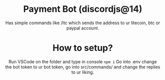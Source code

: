 <div align="center">

# Payment Bot (discordjs@14)
Has simple commands like /ltc which sends the address to ur litecoin, btc or paypal account.

# How to setup?
Run VSCode on the folder and type in console ```npm i```
Go into .env change the bot token to ur bot token, go into src/commands/ and change the replies to ur liking.
